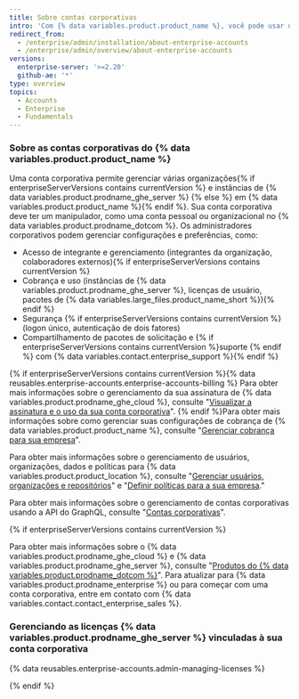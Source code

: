 ```yaml
---
title: Sobre contas corporativas
intro: 'Com {% data variables.product.product_name %}, você pode usar uma conta corporativa para dar aos administradores um único ponto de visibilidade e gestão{% if enterpriseServerVersions contains currentVersion %} para cobrança e uso da licença{% endif %}.'
redirect_from:
  - /enterprise/admin/installation/about-enterprise-accounts
  - /enterprise/admin/overview/about-enterprise-accounts
versions:
  enterprise-server: '>=2.20'
  github-ae: '*'
type: overview
topics:
  - Accounts
  - Enterprise
  - Fundamentals
---
```


### Sobre as contas corporativas do {% data variables.product.product_name %}

Uma conta corporativa permite gerenciar várias organizações{% if enterpriseServerVersions contains currentVersion %} e instâncias de {% data variables.product.prodname_ghe_server %} {% else %} em {% data variables.product.product_name %}{% endif %}. Sua conta corporativa deve ter um manipulador, como uma conta pessoal ou organizacional no {% data variables.product.prodname_dotcom %}. Os administradores corporativos podem gerenciar configurações e preferências, como:

- Acesso de integrante e gerenciamento (integrantes da organização, colaboradores externos){% if enterpriseServerVersions contains currentVersion %}
- Cobrança e uso (instâncias de {% data variables.product.prodname_ghe_server %}, licenças de usuário, pacotes de {% data variables.large_files.product_name_short %}){% endif %}
- Segurança {% if enterpriseServerVersions contains currentVersion %}(logon único, autenticação de dois fatores)
- Compartilhamento de pacotes de solicitação e {% if enterpriseServerVersions contains currentVersion %}suporte {% endif %} com {% data variables.contact.enterprise_support %}{% endif %}

{% if enterpriseServerVersions contains currentVersion %}{% data reusables.enterprise-accounts.enterprise-accounts-billing %} Para obter mais informações sobre o gerenciamento da sua assinatura de {% data variables.product.prodname_ghe_cloud %}, consulte "[Visualizar a assinatura e o uso da sua conta corporativa](/articles/viewing-the-subscription-and-usage-for-your-enterprise-account)". {% endif %}Para obter mais informações sobre como gerenciar suas configurações de cobrança de {% data variables.product.product_name %}, consulte "[Gerenciar cobrança para sua empresa](/admin/overview/managing-billing-for-your-enterprise)".

Para obter mais informações sobre o gerenciamento de usuários, organizações, dados e políticas para {% data variables.product.product_location %}, consulte "[Gerenciar usuários, organizações e repositórios](/admin/user-management)" e "[Definir políticas para a sua empresa](/admin/policies)."

Para obter mais informações sobre o gerenciamento de contas corporativas usando a API do GraphQL, consulte "[Contas corporativas](/graphql/guides/managing-enterprise-accounts)".

{% if enterpriseServerVersions contains currentVersion %}

Para obter mais informações sobre o {% data variables.product.prodname_ghe_cloud %} e {% data variables.product.prodname_ghe_server %}, consulte "[Produtos do {% data variables.product.prodname_dotcom %}](/articles/github-s-products)". Para atualizar para {% data variables.product.prodname_enterprise %} ou para começar com uma conta corporativa, entre em contato com {% data variables.contact.contact_enterprise_sales %}.

### Gerenciando as licenças {% data variables.product.prodname_ghe_server %} vinculadas à sua conta corporativa

{% data reusables.enterprise-accounts.admin-managing-licenses %}

{% endif %}
